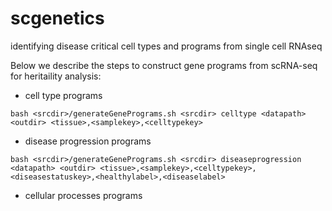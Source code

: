 # scgenetics
identifying disease critical cell types and programs from single cell RNAseq


Below we describe the steps to construct gene programs from scRNA-seq for heritaility analysis:
* cell type programs

```
bash <srcdir>/generateGenePrograms.sh <srcdir> celltype <datapath> <outdir> <tissue>,<samplekey>,<celltypekey>
```

* disease progression programs

```
bash <srcdir>/generateGenePrograms.sh <srcdir> diseaseprogression <datapath> <outdir> <tissue>,<samplekey>,<celltypekey>,<diseasestatuskey>,<healthylabel>,<diseaselabel>
```

* cellular processes programs
